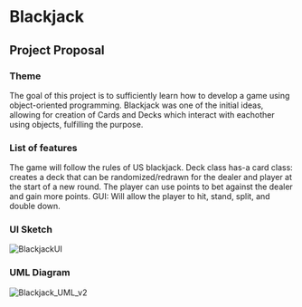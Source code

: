 # Blackjack

## Project Proposal

### Theme
The goal of this project is to sufficiently learn how to develop a game using object-oriented programming. Blackjack was one of the initial ideas, allowing for creation of Cards and Decks which interact with eachother using objects, fulfilling the purpose. 

### List of features
The game will follow the rules of US blackjack. Deck class has-a card class: creates a deck that can be randomized/redrawn for the dealer and player at the start of a new round. The player can use points to bet against the dealer and gain more points. GUI: Will allow the player to hit, stand, split, and double down.

### UI Sketch
![BlackjackUI](https://user-images.githubusercontent.com/116303417/198058947-5f84b013-87ab-4a29-bcd1-b7d18f7a4cd7.png)

### UML Diagram
![Blackjack_UML_v2](https://user-images.githubusercontent.com/116303417/198289526-464cad87-cb92-476b-922c-0e27021aa215.png)
